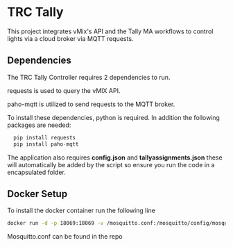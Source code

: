 
# TRC Tally

This project integrates vMix's API and the Tally MA workflows to control lights via a cloud broker via MQTT requests.


## Dependencies

The TRC Tally Controller requires 2 dependencies to run.

requests is used to query the vMIX API.

paho-mqtt is utilized to send requests to the MQTT broker.

To install these dependencies, python is required. In addition the following packages are needed:

```py
  pip install requests
  pip install paho-mqtt
```

The application also requires **config.json** and **tallyassignments.json** these will automatically be added by the script so ensure you run the code in a encapsulated folder.


## Docker Setup

To install the docker container run the following line
```bash
docker run -d -p 18069:18069 -v /mosquitto.conf:/mosquitto/config/mosquitto.conf eclipse-mosquitto:latest   
```
Mosquitto.conf can be found in the repo
